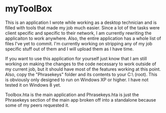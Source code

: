 myToolBox
=========

This is an application I wrote while working as a desktop technician and is filled with tools that made my job much easier. Since a lot of the tasks were client specific and specific to their network, I am currently rewriting the applicaiton to work anywhere. Also, the entire application has a whole list of files I've yet to commit. I'm currently working on stripping any of my job specific stuff out of them and I will upload them as I have time.

If you want to use this application for yourself just know that I am still working on making the changes to the code necessary to work outside of my current job, but it should have most of the features working at this point. Also, copy the "Phrasekeys" folder and its contents to your C:\ (root). This is obviously only designed to run on Windows XP or higher. I have not tested it on Windows 8 yet.

Toolbox.hta is the main application and Phrasekeys.hta is just the Phrasekeys section of the main app broken off into a standalone because some of my peers requested it.
